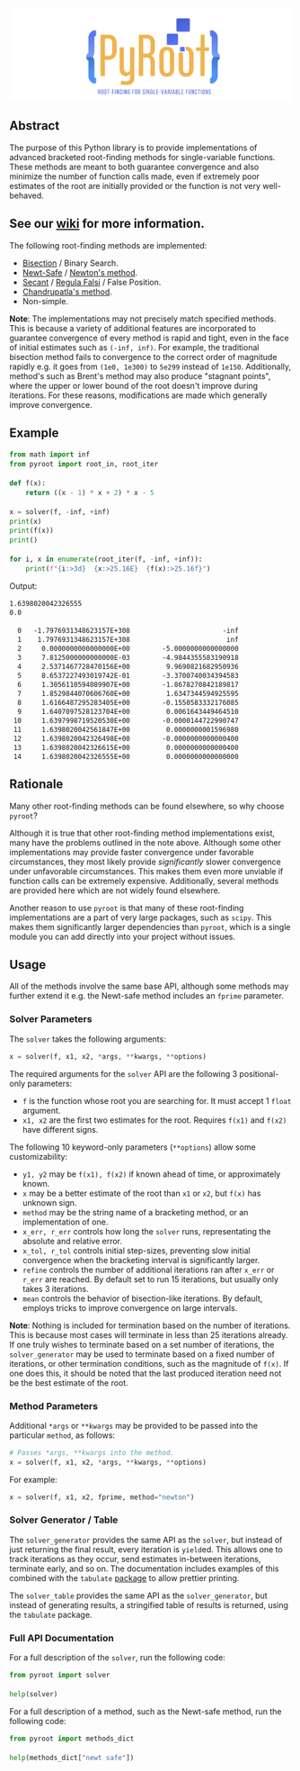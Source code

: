![pyroot](https://raw.githubusercontent.com/SimpleArt/pyroot/media/images/logo.png)

Abstract
--------

The purpose of this Python library is to provide implementations of
advanced bracketed root-finding methods for single-variable functions.
These methods are meant to both guarantee convergence and also minimize
the number of function calls made, even if extremely poor estimates of
the root are initially provided or the function is not very well-behaved.


## See our [wiki](https://github.com/SimpleArt/pyroot/wiki) for more information.


The following root-finding methods are implemented:

- [Bisection](https://en.wikipedia.org/wiki/Bisection_method) / Binary Search.
- [Newt-Safe](https://www.youtube.com/watch?v=FD3BPTMGJds) / [Newton's method](https://en.wikipedia.org/wiki/Newton%27s_method).
- [Secant](https://en.wikipedia.org/wiki/Secant_method) / [Regula Falsi](https://en.wikipedia.org/wiki/Regula_falsi) / False Position.
- [Chandrupatla's method](https://dl.acm.org/doi/10.1016/S0965-9978%2896%2900051-8).
- Non-simple.



**Note**: The implementations may not precisely match specified methods. This is because a variety of additional features are incorporated to guarantee convergence of every method is rapid and tight, even in the face of initial estimates such as `(-inf, inf)`. For example, the traditional bisection method fails to convergence to the correct order of magnitude rapidly e.g. it goes from `(1e0, 1e300)` to `5e299` instead of `1e150`. Additionally, method's such as Brent's method may also produce "stagnant points", where the upper or lower bound of the root doesn't improve during iterations. For these reasons, modifications are made which generally improve convergence.



Example
-------
```python
from math import inf
from pyroot import root_in, root_iter

def f(x):
    return ((x - 1) * x + 2) * x - 5

x = solver(f, -inf, +inf)
print(x)
print(f(x))
print()

for i, x in enumerate(root_iter(f, -inf, +inf)):
    print(f"{i:>3d}  {x:>25.16E}  {f(x):>25.16f}")
```

Output:

```
1.6398020042326555
0.0

  0   -1.7976931348623157E+308                       -inf
  1    1.7976931348623157E+308                        inf
  2     0.0000000000000000E+00        -5.0000000000000000
  3     7.8125000000000000E-03        -4.9844355583190918
  4     2.5371467728470156E+00         9.9690821682950936
  5     8.6537227493019742E-01        -3.3700740034394583
  6     1.3056110594089907E+00        -1.8678270842189817
  7     1.8529844070606760E+00         1.6347344594925595
  8     1.6166487295283405E+00        -0.1550583332176085
  9     1.6407097528123704E+00         0.0061643449464510
 10     1.6397998719520530E+00        -0.0000144722990747
 11     1.6398020042561847E+00         0.0000000001596980
 12     1.6398020042326498E+00        -0.0000000000000400
 13     1.6398020042326615E+00         0.0000000000000400
 14     1.6398020042326555E+00         0.0000000000000000
```

Rationale
---------

Many other root-finding methods can be found elsewhere, so why choose `pyroot`?

Although it is true that other root-finding method implementations exist, many have the problems outlined in the note above. Although some other implementations may provide faster convergence under favorable circumstances, they most likely provide *significantly* slower convergence under unfavorable circumstances. This makes them even more unviable if function calls can be extremely expensive. Additionally, several methods are provided here which are not widely found elsewhere.

Another reason to use `pyroot` is that many of these root-finding implementations are a part of very large packages, such as `scipy`. This makes them significantly larger dependencies than `pyroot`, which is a single module you can add directly into your project without issues.

Usage
-----

All of the methods involve the same base API, although some methods may further extend it e.g. the Newt-safe method includes an `fprime` parameter.

### Solver Parameters

The `solver` takes the following arguments:
```python
x = solver(f, x1, x2, *args, **kwargs, **options)
```

The required arguments for the `solver` API are the following 3 positional-only parameters:
- `f` is the function whose root you are searching for. It must accept 1 `float` argument.
- `x1, x2` are the first two estimates for the root. Requires `f(x1)` and `f(x2)` have different signs.

The following 10 keyword-only parameters (`**options`) allow some customizability:
- `y1, y2` may be `f(x1), f(x2)` if known ahead of time, or approximately known.
- `x` may be a better estimate of the root than `x1` or `x2`, but `f(x)` has unknown sign.
- `method` may be the string name of a bracketing method, or an implementation of one.
- `x_err, r_err` controls how long the `solver` runs, representating the absolute and relative error.
- `x_tol, r_tol` controls initial step-sizes, preventing slow initial convergence when the bracketing interval is significantly larger.
- `refine` controls the number of additional iterations ran after `x_err` or `r_err` are reached. By default set to run 15 iterations, but usually only takes 3 iterations.
- `mean` controls the behavior of bisection-like iterations. By default, employs tricks to improve convergence on large intervals.

**Note**: Nothing is included for termination based on the number of iterations. This is because most cases will terminate in less than 25 iterations already. If one truly wishes to terminate based on a set number of iterations, the `solver_generator` may be used to terminate based on a fixed number of iterations, or other termination conditions, such as the magnitude of `f(x)`. If one does this, it should be noted that the last produced iteration need not be the best estimate of the root.

### Method Parameters

Additional `*args` or `**kwargs` may be provided to be passed into the particular `method`, as follows:
```python
# Passes *args, **kwargs into the method.
x = solver(f, x1, x2, *args, **kwargs, **options)
```
For example:
```python
x = solver(f, x1, x2, fprime, method="newton")
```

### Solver Generator / Table

The `solver_generator` provides the same API as the `solver`, but instead of just returning the final result, every iteration is `yield`ed. This allows one to track iterations as they occur, send estimates in-between iterations, terminate early, and so on. The documentation includes examples of this combined with the `tabulate` [package](https://pypi.org/project/tabulate/) to allow prettier printing.

The `solver_table` provides the same API as the `solver_generator`, but instead of generating results, a stringified table of results is returned, using the `tabulate` package.

### Full API Documentation

For a full description of the `solver`, run the following code:
```python
from pyroot import solver

help(solver)
```
For a full description of a method, such as the Newt-safe method, run the following code:
```python
from pyroot import methods_dict

help(methods_dict["newt safe"])
```
